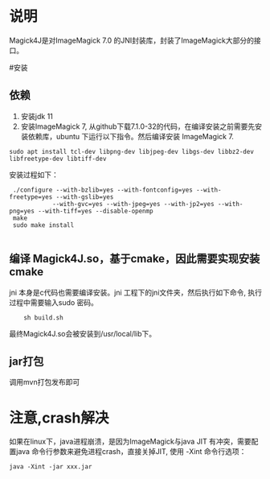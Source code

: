 # 说明
Magick4J是对ImageMagick 7.0 的JNI封装库，封装了ImageMagick大部分的接口。


#安装
## 依赖
1. 安装jdk 11
2. 安装ImageMagick 7, 从github下载7.1.0-32的代码，在编译安装之前需要先安装依赖库，ubuntu 下运行以下指令。然后编译安装 ImageMagick 7.

 ```
 sudo apt install tcl-dev libpng-dev libjpeg-dev libgs-dev libbz2-dev libfreetype-dev libtiff-dev

 ```


安装过程如下：

```
 ./configure --with-bzlib=yes --with-fontconfig=yes --with-freetype=yes --with-gslib=yes
            --with-gvc=yes --with-jpeg=yes --with-jp2=yes --with-png=yes --with-tiff=yes --disable-openmp
 make
 sudo make install
 
```

## 编译 Magick4J.so，基于cmake，因此需要实现安装cmake
jni 本身是c代码也需要编译安装。jni 工程下的jni文件夹，然后执行如下命令, 执行过程中需要输入sudo 密码。

```
    sh build.sh
```

最终Magick4J.so会被安装到/usr/local/lib下。

## jar打包
调用mvn打包发布即可

# 注意,crash解决

如果在linux下，java进程崩溃，是因为ImageMagick与java JIT 有冲突，需要配置java 命令行参数来避免进程crash，直接关掉JIT, 使用 -Xint 命令行选项：
```
java -Xint -jar xxx.jar
```